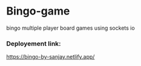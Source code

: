 # Bingo-game
bingo multiple player board games using sockets io 


### Deployement link:
https://bingo-by-sanjay.netlify.app/
